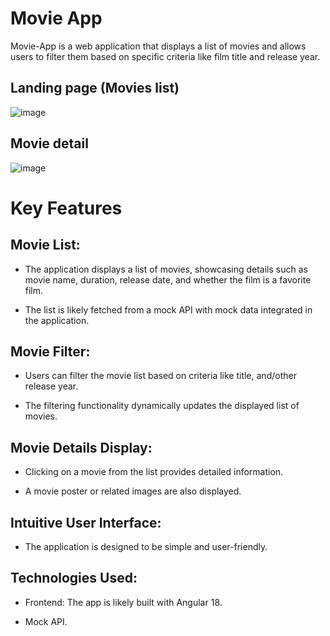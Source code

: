 # Movie App

Movie-App is a web application that displays a list of movies and allows users to filter them based on specific criteria like film title and release year.

## Landing page (Movies list)

![image](https://github.com/user-attachments/assets/2512feff-f8d4-4f23-97cc-c439bbfd669a)

## Movie detail 

![image](https://github.com/user-attachments/assets/5c816306-23fd-45e3-8f5d-86d31ba48a61)

# Key Features
## Movie List:

- The application displays a list of movies, showcasing details such as movie name, duration, release date, and whether the film is a favorite film.

- The list is likely fetched from a mock API with mock data integrated in the application.

## Movie Filter:

- Users can filter the movie list based on criteria like title, and/other release year.

- The filtering functionality dynamically updates the displayed list of movies.

## Movie Details Display:

- Clicking on a movie from the list provides detailed information.

- A movie poster or related images are also displayed.

## Intuitive User Interface:

- The application is designed to be simple and user-friendly.

## Technologies Used:

- Frontend: The app is likely built with Angular 18.

- Mock API.

